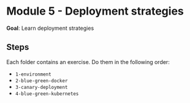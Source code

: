 # Module 5 - Deployment strategies

**Goal**: Learn deployment strategies

## Steps

Each folder contains an exercise. Do them in the following order:

- `1-environment`
- `2-blue-green-docker`
- `3-canary-deployment`
- `4-blue-green-kubernetes`
